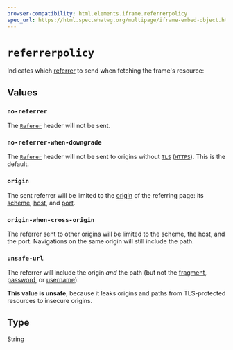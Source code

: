 ```yaml
---
browser-compatibility: html.elements.iframe.referrerpolicy
spec_url: https://html.spec.whatwg.org/multipage/iframe-embed-object.html#attr-iframe-referrerpolicy
---
```


# `referrerpolicy`

Indicates which [referrer](https://developer.mozilla.org/en-US/docs/Web/API/Document/referrer) to send when fetching the frame\'s resource:

## Values

### `no-referrer`

The [`Referer`](https://developer.mozilla.org/en-US/docs/Web/HTTP/Headers/Referer) header will not be sent.

### `no-referrer-when-downgrade`
The  [`Referer`](https://developer.mozilla.org/en-US/docs/Web/HTTP/Headers/Referer) header will not be sent to origins
without [`TLS`](https://developer.mozilla.org/en-US/docs/Glossary/TLS) ([`HTTPS`](https://developer.mozilla.org/en-US/docs/Glossary/HTTPS)). This is the default.

### `origin`
The sent referrer will be limited to the [origin](/en-US/docs/Glossary/Origin) of the referring page: its [scheme](https://developer.mozilla.org/en-US/docs/Archive/Mozilla/URIScheme), [host](https://developer.mozilla.org/en-US/docs/Glossary/Host), and [port](https://developer.mozilla.org/en-US/docs/Glossary/Port).

### `origin-when-cross-origin`
The referrer sent to other origins will be limited to the scheme, the host, and the port. Navigations on the same origin will still include the path.

### `unsafe-url`
The referrer will include the origin *and* the path (but not the [fragment](https://developer.mozilla.org/en-US/docs/Web/API/HTMLHyperlinkElementUtils/hash), [password](https://developer.mozilla.org/en-US/docs/Web/API/HTMLHyperlinkElementUtils/password), or [username](https://developer.mozilla.org/en-US/docs/Web/API/HTMLHyperlinkElementUtils/username)).

**This value is unsafe**, because it leaks origins and paths from TLS-protected resources to insecure origins.

## Type

String
